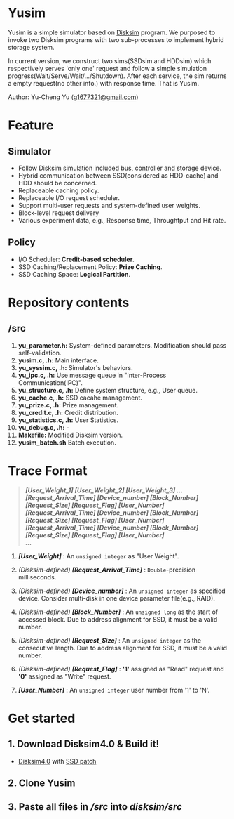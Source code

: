 # Yusim

Yusim is a simple simulator based on [Disksim](http://www.pdl.cmu.edu/DiskSim/) program. We purposed to invoke two Disksim programs with two sub-processes to implement hybrid storage system.

In current version, we construct two sims(SSDsim and HDDsim) which respectively serves 'only one' request and follow a simple simulation progress(Wait/Serve/Wait/.../Shutdown). After each service, the sim returns a empty request(no other info.) with response time. That is Yusim.

Author: Yu-Cheng Yu ([g1677321@gmail.com](mailto:g1677321@gmail.com))

# Feature
## Simulator
*	Follow Disksim simulation included bus, controller and storage device.
*	Hybrid communication between SSD(considered as HDD-cache) and HDD should be concerned.
*	Replaceable caching policy.
*	Replaceable I/O request scheduler.
*	Support multi-user requests and system-defined user weights.
*	Block-level request delivery
*	Various experiment data, e.g., Response time, Throughtput and Hit rate.

## Policy
*	I/O Scheduler: **Credit-based scheduler**.
*	SSD Caching/Replacement Policy: **Prize Caching**.
*	SSD Caching Space: **Logical Partition**.

# Repository contents
## /src
1.	**yu_parameter.h:** System-defined parameters. Modification should pass self-validation.
2.	**yusim.c, .h:** Main interface.
3.	**yu_syssim.c, .h:** Simulator's behaviors.
4.	**yu_ipc.c, .h:** Use message queue in "Inter-Process Communication(IPC)".
5.	**yu_structure.c, .h:** Define system structure, e.g., User queue.
6.	**yu_cache.c, .h:** SSD cacahe management.
7.	**yu_prize.c, .h:** Prize management.
8.	**yu_credit.c, .h:** Credit distribution.
9.	**yu_statistics.c, .h:** User Statistics.
10.	**yu_debug.c, .h:** -
11.	**Makefile:** Modified Disksim version.
12. **yusim_batch.sh** Batch execution.

# Trace Format
>	**_[User_Weight_1] [User_Weight_2] [User_Weight_3] ..._**<br>
>	**_[Request_Arrival_Time] [Device_number] [Block_Number] [Request_Size] [Request_Flag] [User_Number]_**<br>
>	**_[Request_Arrival_Time] [Device_number] [Block_Number] [Request_Size] [Request_Flag] [User_Number]_**<br>
>	**_[Request_Arrival_Time] [Device_number] [Block_Number] [Request_Size] [Request_Flag] [User_Number]_**<br>
>	**_..._**

1.	***[User_Weight]*** : An `unsigned integer` as "User Weight".
2.	_(Disksim-defined)_ **_[Request_Arrival_Time]_** : `Double`-precision milliseconds.
3.	_(Disksim-defined)_ **_[Device_number]_** : An `unsigned integer` as specified device. Consider multi-disk in one device parameter file(e.g., RAID).
4.	_(Disksim-defined)_ **_[Block_Number]_** : An `unsigned long` as the start of accessed block. Due to address alignment for SSD, it must be a valid number.

5.	_(Disksim-defined)_ **_[Request_Size]_** : An `unsigned integer` as the consecutive length. Due to address alignment for SSD, it must be a valid number.
6.	_(Disksim-defined)_ **_[Request_Flag]_** : **'1'** assigned as "Read" request and **'0'** assigned as "Write" request.
7.	***_[User_Number]_*** :  An `unsigned integer` user number from '1' to 'N'.

# Get started
## 1. Download Disksim4.0 & Build it!
*	[Disksim4.0](http://www.pdl.cmu.edu/DiskSim/) with [SSD patch](https://www.microsoft.com/en-us/download/details.aspx?id=52332&from=http%3A%2F%2Fresearch.microsoft.com%2Fresearch%2Fdownloads%2Fdetails%2Fb41019e2-1d2b-44d8-b512-ba35ab814cd4%2Fdetails.aspx)

## 2. Clone Yusim
## 3. Paste all files in ***/src*** into ***disksim/src***
